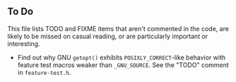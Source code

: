 ## To Do

This file lists TODO and FIXME items that aren't commented in the code, are
likely to be missed on casual reading, or are particularly important or
interesting.

- Find out why GNU `getopt()` exhibits `POSIXLY_CORRECT`-like behavior with
feature test macros weaker than `_GNU_SOURCE`. See the "TODO" comment in
`feature-test.h`.
